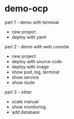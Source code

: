 # demo-ocp

part 1 - demo with terminal
- new project
- deploy with yaml


part 2 - demo with web console
- new project
- deploy with source code
- deploy with image
- show pod, log, terminal
- show service
- show route


part 3 - other
- scale manual
- show monitoring
- add database


